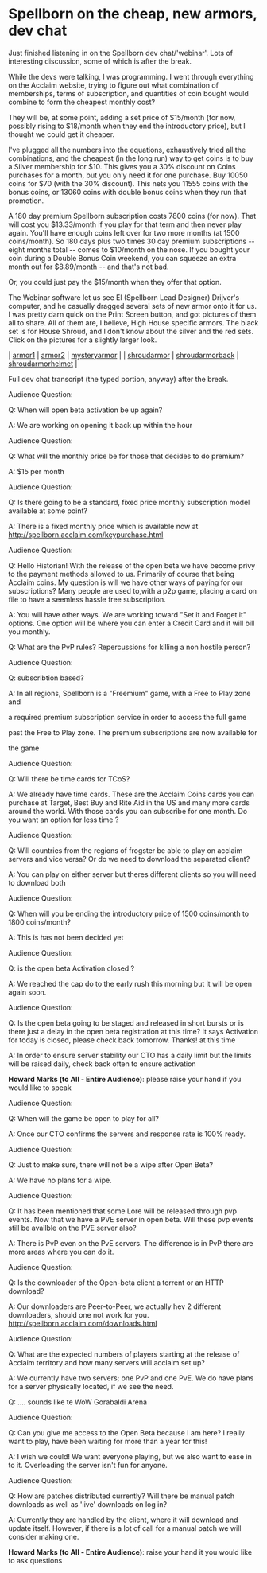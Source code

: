 # Spellborn on the cheap, new armors, dev chat

Just finished listening in on the Spellborn dev chat/'webinar'. Lots of interesting discussion, some of which is after the break.

While the devs were talking, I was programming. I went through everything on the Acclaim website, trying to figure out what combination of memberships, terms of subscription, and quantities of coin bought would combine to form the cheapest monthly cost?

They will be, at some point, adding a set price of $15/month (for now, possibly rising to $18/month when they end the introductory price), but I thought we could get it cheaper.

I've plugged all the numbers into the equations, exhaustively tried all the combinations, and the cheapest (in the long run) way to get coins is to buy a Silver membership for $10. This gives you a 30% discount on Coins purchases for a month, but you only need it for one purchase. Buy 10050 coins for $70 (with the 30% discount). This nets you 11555 coins with the bonus coins, or 13060 coins with double bonus coins when they run that promotion.

A 180 day premium Spellborn subscription costs 7800 coins (for now). That will cost you $13.33/month if you play for that term and then never play again. You'll have enough coins left over for two more months (at 1500 coins/month). So 180 days plus two times 30 day premium subscriptions -- eight months total -- comes to $10/month on the nose. If you bought your coin during a Double Bonus Coin weekend, you can squeeze an extra month out for $8.89/month -- and that's not bad.

Or, you could just pay the $15/month when they offer that option.

The Webinar software let us see El (Spellborn Lead Designer) Drijver's computer, and he casually dragged several sets of new armor onto it for us. I was pretty darn quick on the Print Screen button, and got pictures of them all to share. All of them are, I believe, High House specific armors. The black set is for House Shroud, and I don't know about the silver and the red sets. Click on the pictures for a slightly larger look.




| 
[armor1](../uploads/2009/03/armor1.jpg)
 | 
[armor2](../uploads/2009/03/armor2.jpg)
 | 
[mysteryarmor](../uploads/2009/03/mysteryarmor.jpg)
 |
| 
[shroudarmor](../uploads/2009/03/shroudarmor.jpg)
 | 
[shroudarmorback](../uploads/2009/03/shroudarmorback.jpg)
 | 
[shroudarmorhelmet](../uploads/2009/03/shroudarmorhelmet.jpg)
 |



Full dev chat transcript (the typed portion, anyway) after the break.

Audience Question:  

 Q: When will open beta activation be up again?

 A: We are working on opening it back up within the hour

   
 

 Audience Question:  

 Q: What will the monthly price be for those that decides to do premium?

 A: $15 per month

   
 

 Audience Question:  

 Q: Is there going to be a standard, fixed price monthly subscription model available at some point?

 A: There is a fixed monthly price which is available now at http://spellborn.acclaim.com/keypurchase.html

   
 

 Audience Question:  

 Q: Hello Historian! With the release of the open beta we have become privy to the payment methods allowed to us. Primarily of course that being Acclaim coins. My question is will we have other ways of paying for our subscriptions? Many people are used to,with a p2p game, placing a card on file to have a seemless hassle free subscription.

 A: You will have other ways. We are working toward "Set it and Forget it" options. One option will be where you can enter a Credit Card and it will bill you monthly.

   
 

 Q: What are the PvP rules? Repercussions for killing a non hostile person?

   
 

 Audience Question:  

 Q: subscribtion based?

 A: In all regions, Spellborn is a "Freemium" game, with a Free to Play zone and

 a required premium subscription service in order to access the full game

 past the Free to Play zone. The premium subscriptions are now available for

 the game

   
 

 Audience Question:  

 Q: Will there be time cards for TCoS?

 A: We already have time cards. These are the Acclaim Coins cards you can purchase at Target, Best Buy and Rite Aid in the US and many more cards around the world. With those cards you can subscribe for one month. Do you want an option for less time ?

   
 

 Audience Question:  

 Q: Will countries from the regions of frogster be able to play on acclaim servers and vice versa? Or do we need to download the separated client?

 A: You can play on either server but theres different clients so you will need to download both

   
 

 Audience Question:  

 Q: When will you be ending the introductory price of 1500 coins/month to 1800 coins/month?

 A: This is has not been decided yet

   
 

 Audience Question:  

 Q: is the open beta Activation closed ?

 A: We reached the cap do to the early rush this morning but it will be open again soon.

   
 

 Audience Question:  

 Q: Is the open beta going to be staged and released in short bursts or is there just a delay in the open beta registration at this time? It says Activation for today is closed, please check back tomorrow. Thanks! at this time

 A: In order to ensure server stability our CTO has a daily limit but the limits will be raised daily, check back often to ensure activation

   
 

 **Howard Marks (to All - Entire Audience)**: please raise your hand if you would like to speak

 Audience Question:  

 Q: When will the game be open to play for all?

 A: Once our CTO confirms the servers and response rate is 100% ready.

   
 

 Audience Question:  

 Q: Just to make sure, there will not be a wipe after Open Beta?

 A: We have no plans for a wipe.

   
 

 Audience Question:  

 Q: It has been mentioned that some Lore will be released through pvp events. Now that we have a PVE server in open beta. Will these pvp events still be availble on the PVE server also?

 A: There is PvP even on the PvE servers. The difference is in PvP there are more areas where you can do it.

   
 

   
 

 Audience Question:  

 Q: Is the downloader of the Open-beta client a torrent or an HTTP download?

 A: Our downloaders are Peer-to-Peer, we actually hev 2 different downloaders, should one not work for you. http://spellborn.acclaim.com/downloads.html

   
 

 Audience Question:  

 Q: What are the expected numbers of players starting at the release of Acclaim territory and how many servers will acclaim set up?

 A: We currently have two servers; one PvP and one PvE. We do have plans for a server physically located, if we see the need.

   
 

 Q: .... sounds like te WoW Gorabaldi Arena

   
 

 Audience Question:  

 Q: Can you give me access to the Open Beta because I am here? I really want to play, have been waiting for more than a year for this!

 A: I wish we could! We want everyone playing, but we also want to ease in to it. Overloading the server isn't fun for anyone.

   
 

 Audience Question:  

 Q: How are patches distributed currently? Will there be manual patch downloads as well as 'live' downloads on log in?

 A: Currently they are handled by the client, where it will download and update itself. However, if there is a lot of call for a manual patch we will consider making one.

   
 

 **Howard Marks (to All - Entire Audience)**: raise your hand it you would like to ask questions

 
